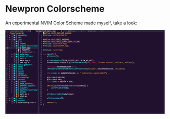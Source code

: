 # Newpron Colorscheme
An experimental NVIM Color Scheme made myself, take a look:

![image info](images/2022-03-04_02-33.png)


